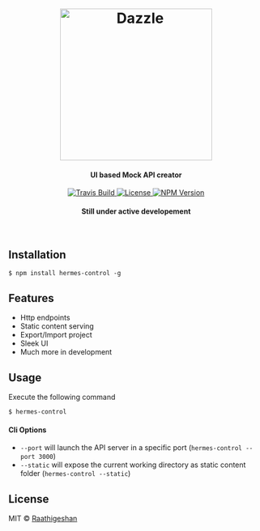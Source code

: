 <h1 align="center">
  <img src="https://raw.githubusercontent.com/Raathigesh/Hermes/master/docs/Hermes.png" alt="Dazzle" height="300">
   <br>
  <h4 align="center">UI based Mock API creator</h4>
</h1>

<p align="center">
  <a href="https://travis-ci.org/Raathigesh/Hermes">
    <img src="https://img.shields.io/travis/Raathigesh/Hermes.svg?style=flat-square"
         alt="Travis Build">
  </a>
  <a href="https://github.com/Raathigesh/Hermes/blob/master/LICENSE">
    <img src="https://img.shields.io/npm/l/express.svg?maxAge=2592000&style=flat-square"
         alt="License">
  </a>
  <a href="https://www.npmjs.com/package/hermes-control">
    <img src="https://img.shields.io/npm/v/hermes-control.svg?style=flat-square"
         alt="NPM Version">
  </a>
   <h4 align="center">Still under active developement</h4>
</p>
<br>


## Installation
```
$ npm install hermes-control -g
```
## Features
- Http endpoints
- Static content serving 
- Export/Import project
- Sleek UI
- Much more in development

## Usage
Execute the following command
```
$ hermes-control
```

#### Cli Options
- `--port` will launch the API server in a specific port (`hermes-control --port 3000`)
- `--static` will expose the current working directory as static content folder (`hermes-control --static`)

## License
MIT © [Raathigeshan](https://twitter.com/Raathigeshan)

